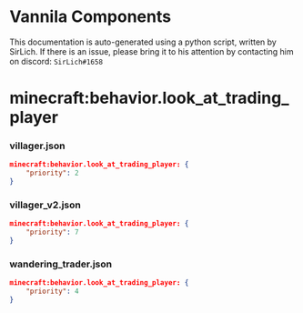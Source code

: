 # Vannila Components
This documentation is auto-generated using a python script, written by SirLich. If there is an issue, please bring it to his attention by contacting him on discord: `SirLich#1658`

# minecraft:behavior.look_at_trading_player
### villager.json
```JSON
minecraft:behavior.look_at_trading_player: {
    "priority": 2
}
```

### villager_v2.json
```JSON
minecraft:behavior.look_at_trading_player: {
    "priority": 7
}
```

### wandering_trader.json
```JSON
minecraft:behavior.look_at_trading_player: {
    "priority": 4
}
```


